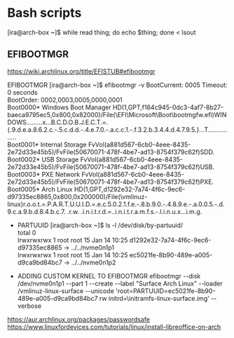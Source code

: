 # Bash scripts
[ira@arch-box ~]$ while read thing; do echo $thing; done < lsout

## EFIBOOTMGR
https://wiki.archlinux.org/title/EFISTUB#efibootmgr

EFIBOOTMGR
[ira@arch-box ~]$ efibootmgr -v
BootCurrent: 0005
Timeout: 0 seconds  
BootOrder: 0002,0003,0005,0000,0001  
Boot0000* Windows Boot Manager  HD(1,GPT,f164c945-0dc3-4af7-8b27-baeca9795ec5,0x800,0x82000)/File(\EFI\Microsoft\Boot\bootmgfw.efi)WINDOWS.........x...B.C.D.O.B.J.E.C.T.=.{.9.d.e.a.8.6.2.c.-.5.c.d.d.-.4.e.7.0.-.a.c.c.1.-.f.3.2.b.3.4.4.d.4.7.9.5.}...T................  
Boot0001* Internal Storage  FvVol(a881d567-6cb0-4eee-8435-2e72d33e45b5)/FvFile(50670071-478f-4be7-ad13-8754f379c62f)SDD.  
Boot0002* USB Storage  FvVol(a881d567-6cb0-4eee-8435-2e72d33e45b5)/FvFile(50670071-478f-4be7-ad13-8754f379c62f)USB.  
Boot0003* PXE Network  FvVol(a881d567-6cb0-4eee-8435-2e72d33e45b5)/FvFile(50670071-478f-4be7-ad13-8754f379c62f)PXE.  
Boot0005* Arch Linux  HD(1,GPT,d1292e32-7a74-4f6c-9ec6-d97335ec8865,0x800,0x200000)/File(\vmlinuz-linux)r.o.o.t.=.P.A.R.T.U.U.I.D.=.e.c.5.0.2.1.f.e.-.8.b.9.0.-.4.8.9.e.-.a.0.0.5.-.d.9.c.a.9.b.d.8.4.b.c.7. .r.w. .i.n.i.t.r.d.=.\.i.n.i.t.r.a.m.f.s.-.l.i.n.u.x...i.m.g.

- PARTUUID
[ira@arch-box ~]$ ls -l /dev/disk/by-partuuid/  
total 0  
lrwxrwxrwx 1 root root 15 Jan 14 10:25 d1292e32-7a74-4f6c-9ec6-d97335ec8865 -> ../../nvme0n1p1  
lrwxrwxrwx 1 root root 15 Jan 14 10:25 ec5021fe-8b90-489e-a005-d9ca9bd84bc7 -> ../../nvme0n1p2

- ADDING CUSTOM KERNEL TO EFIBOOTMGR
efibootmgr --disk /dev/nvme0n1p1 --part 1 --create --label "Surface Arch Linux" --loader /vmlinuz-linux-surface --unicode 'root=PARTUUID=ec5021fe-8b90-489e-a005-d9ca9bd84bc7 rw initrd=\initramfs-linux-surface.img' --verbose

https://aur.archlinux.org/packages/passwordsafe  
https://www.linuxfordevices.com/tutorials/linux/install-libreoffice-on-arch
